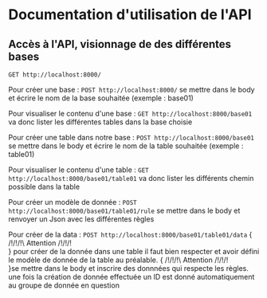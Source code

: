 # Documentation d'utilisation de l'API

## Accès à l'API, visionnage de des différentes bases

`GET http://localhost:8000/`

Pour créer une base :
`POST http://localhost:8000/`
se mettre dans le body et écrire le nom de la base souhaitée (exemple : base01)

Pour visualiser le contenu d'une base :
`GET http://localhost:8000/base01`
va donc lister les différentes tables dans la base choisie

Pour créer une table dans notre base :
`POST http://localhost:8000/base01`
se mettre dans le body et écrire le nom de la table souhaitée (exemple : table01)

Pour visualiser le contenu d'une table :
`GET http://localhost:8000/base01/table01`
va donc lister les différents chemin possible dans la table

Pour créer un modèle de donnée :
`POST http://localhost:8000/base01/table01/rule`
se mettre dans le body et renvoyer un Json avec les différentes règles

Pour créer de la data :
`POST http://localhost:8000/base01/table01/data`
{
    /!\/!\/!\ Attention /!\/!\/!\
}
pour créer de la donnée dans une table il faut bien respecter et avoir défini le modèle de donnée de la table au préalable.
{
    /!\/!\/!\ Attention /!\/!\/!\
}se mettre dans le body et inscrire des donnnées qui respecte les règles.
une fois la création de donnée effectuée un ID est donné automatiquement au groupe de donnée en question
